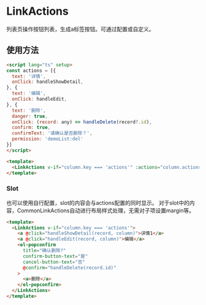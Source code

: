 # LinkActions
列表页操作按钮列表，生成a标签按钮。可通过配置或自定义。

<demo src="./demos/demo1.vue" />

## 使用方法

```html
<script lang="ts" setup>
const actions = [{
  text: '详情',
  onClick: handleShowDetail,
}, {
  text: '编辑',
  onClick: handleEdit,
}, {
  text: '删除',
  danger: true,
  onClick: (record: any) => handleDelete(record?.id),
  confirm: true,
  confirmText: '请确认是否删除？',
  permission: 'demoList:del'
}]
</script>

<template>
  <LinkActions v-if="column.key === 'actions'" :actions="column.actions" :record="record" :column="column" />
</template>
```
### Slot
也可以使用自行配置，slot的内容会与actions配置的同时显示。
对于slot中的内容，CommonLinkActions自动进行布局样式处理，无需对子项设置margin等。
```html
<template>
  <LinkActions v-if="column.key === 'actions'">
    <a @click="handleShowDetail(record, column)">详情1</a>
    <a @click="handleEdit(record, column)">编辑</a>
    <el-popconfirm
      title="确认删除?"
      confirm-button-text="是"
      cancel-button-text="否"
      @confirm="handleDelete(record.id)"
    >
      <a>删除</a>
    </el-popconfirm>
  </LinkActions>
</template>
```
